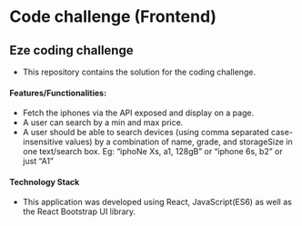 # Code challenge (Frontend)
 
## Eze coding challenge

- This repository contains the solution for the coding challenge.

#### Features/Functionalities:
- Fetch the iphones via the API exposed and display on a page.
- A user can search by a min and max price.
- A user should be able to search devices (using comma separated case-insensitive values) by a combination of name, grade, and storageSize in one text/search box. Eg: “iphoNe Xs, a1, 128gB” or  “iphone 6s, b2” or just “A1”


#### Technology Stack
- This application was developed using React, JavaScript(ES6) as well as the React Bootstrap UI library.

